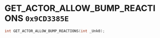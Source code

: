 # GET_ACTOR_ALLOW_BUMP_REACTIONS `0x9CD3385E`

```cpp
int GET_ACTOR_ALLOW_BUMP_REACTIONS(int _Unk0);
```